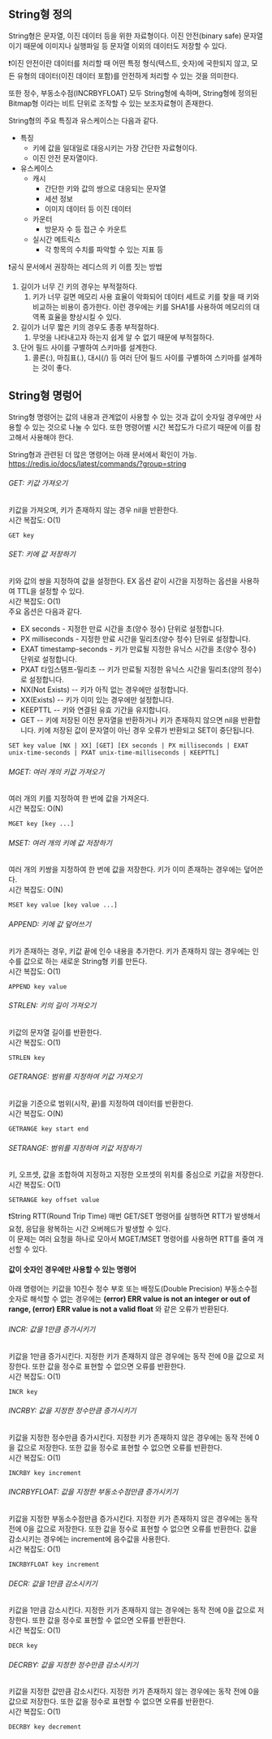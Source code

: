 ## String형 정의
String형은 문자열, 이진 데이터 등을 위한 자료형이다. 이진 안전(binary safe) 문자열이기 때문에 이미지나 실행파일 등 문자열 이외의 데이터도 저장할 수 있다. 

❗️이진 안전이란 데이터를 처리할 때 어떤 특정 형식(텍스트, 숫자)에 국한되지 않고, 모든 유형의 데이터(이진 데이터 포함)를 안전하게 처리할 수 있는 것을 의미한다.

또한 정수, 부동소수점(INCRBYFLOAT) 모두 String형에 속하며, String형에 정의된 Bitmap형 이라는 비트 단위로 조작할 수 있는 보조자료형이 존재한다. 

String형의 주요 특징과 유스케이스는 다음과 같다.
- 특징
	- 키에 값을 일대일로 대응시키는 가장 간단한 자료형이다.
	- 이진 안전 문자열이다.
- 유스케이스
	- 캐시
		- 간단한 키와 값의 쌍으로 대응되는 문자열
		- 세션 정보
		- 이미지 데이터 등 이진 데이터
	- 카운터
		- 방문자 수 등 접근 수 카운트
	- 실시간 메트릭스
		- 각 항목의 수치를 파악할 수 있는 지표 등

❗️공식 문서에서 권장하는 레디스의 키 이름 짓는 방법
1. 길이가 너무 긴 키의 경우는 부적절하다.
	1. 키가 너무 길면 메모리 사용 효율이 악화되어 데이터 세트로 키를 찾을 때 키와 비교하는 비용이 증가한다. 이런 경우에는 키를 SHA1를 사용하여 메모리의 대역폭 효율을 향상시킬 수 있다.
2. 길이가 너무 짧은 키의 경우도 종종 부적절하다.
	1. 무엇을 나타내고자 하는지 쉽게 알 수 없기 때문에 부적절하다.
3. 단어 필드 사이를 구별하여 스키마를 설계한다.
	1. 콜론(:), 마침표(.), 대시(/) 등 여러 단어 필드 사이를 구별하여 스키마를 설계하는 것이 좋다.
## String형 명렁어
String형 명령어는 값의 내용과 관계없이 사용할 수 있는 것과 값이 숫자일 경우에만 사용할 수 있는 것으로 나눌 수 있다. 또한 명령어별 시간 복잡도가 다르기 때문에 이를 참고해서 사용해야 한다.

String형과 관련된 더 많은 명령어는 아래 문서에서 확인이 가능.
https://redis.io/docs/latest/commands/?group=string
###### GET: 키값 가져오기
키값을 가져오며, 키가 존재하지 않는 경우 nil을 반환한다.  
시간 복잡도: O(1)
```redis
GET key
```
###### SET: 키에 값 저장하기
키와 값의 쌍을 지정하여 값을 설정한다. EX 옵션 같이 시간을 지정하는 옵션을 사용하여 TTL을 설정할 수 있다.   
시간 복잡도: O(1)  
주요 옵션은 다음과 같다.
- EX seconds - 지정한 만료 시간을 초(양수 정수) 단위로 설정합니다. 
- PX milliseconds - 지정한 만료 시간을 밀리초(양수 정수) 단위로 설정합니다. 
- EXAT timestamp-seconds - 키가 만료될 지정한 유닉스 시간을 초(양수 정수) 단위로 설정합니다.  
- PXAT 타임스탬프-밀리초 -- 키가 만료될 지정한 유닉스 시간을 밀리초(양의 정수)로 설정합니다. 
- NX(Not Exists) -- 키가 아직 없는 경우에만 설정합니다. 
- XX(Exists) -- 키가 이미 있는 경우에만 설정합니다. 
- KEEPTTL -- 키와 연결된 유효 기간을 유지합니다. 
- GET -- 키에 저장된 이전 문자열을 반환하거나 키가 존재하지 않으면 nil을 반환합니다. 키에 저장된 값이 문자열이 아닌 경우 오류가 반환되고 SET이 중단됩니다.
```redis
SET key value [NX | XX] [GET] [EX seconds | PX milliseconds | EXAT unix-time-seconds | PXAT unix-time-milliseconds | KEEPTTL]
```
###### MGET: 여러 개의 키값 가져오기
여러 개의 키를 지정하여 한 번에 값을 가져온다.  
시간 복잡도: O(N)
```redis
MGET key [key ...]
```
###### MSET: 여러 개의 키에 값 저장하기
여러 개의 키쌍을 지정하여 한 번에 값을 저장한다. 키가 이미 존재하는 경우에는 덮어쓴다.   
시간 복잡도: O(N)
```redis
MSET key value [key value ...]
```
###### APPEND: 키에 값 덮어쓰기
키가 존재하는 경우, 키값 끝에 인수 내용을 추가한다. 키가 존재하지 않는 경우에는 인수를 값으로 하는 새로운 String형 키를 만든다.   
시간 복잡도: O(1)
```redis
APPEND key value
```
###### STRLEN: 키의 길이 가져오기
키값의 문자열 길이를 반환한다.  
시간 복잡도: O(1)
```redis
STRLEN key
```
###### GETRANGE: 범위를 지정하여 키값 가져오기
키값을 기준으로 범위(시작, 끝)를 지정하여 데이터를 반환한다.  
시간 복잡도: O(N)
```redis
GETRANGE key start end
```
###### SETRANGE: 범위를 지정하여 키값 저장하기
키, 오프셋, 값을 조합하여 지정하고 지정한 오프셋의 위치를 중심으로 키값을 저장한다.  
시간 복잡도: O(1)
```redis
SETRANGE key offset value
```

❗️String RTT(Round Trip Time)
매번 GET/SET 명령어를 실행하면 RTT가 발생해서 요청, 응답을 왕복하는 시간 오버헤드가 발생할 수 있다.  
이 문제는 여러 요청을 하나로 모아서 MGET/MSET 명령어를 사용하면 RTT를 줄여 개선할 수 있다.

#### 값이 숫자인 경우에만 사용할 수 있는 명령어
아래 명령어는 키값을 10진수 정수 부호 또는 배정도(Double Precision) 부동소수점 숫자로 해석할 수 없는 경우에는 **(error) ERR value is not an integer or out of range, (error) ERR value is not a valid float** 와 같은 오류가 반환된다.
###### INCR: 값을 1만큼 증가시키기
키값을 1만큼 증가시킨다. 지정한 키가 존재하지 않은 경우에는 동작 전에 0을 값으로 저장한다. 또한 값을 정수로 표현할 수 없으면 오류를 반환한다.  
시간 복잡도: O(1)
```redis
INCR key
```
###### INCRBY: 값을 지정한 정수만큼 증가시키기
키값을 지정한 정수만큼 증가시킨다. 지정한 키가 존재하지 않은 경우에는 동작 전에 0을 값으로 저장한다. 또한 값을 정수로 표현할 수 없으면 오류를 반환한다.  
시간 복잡도: O(1)
```redis
INCRBY key increment
```
###### INCRBYFLOAT: 값을 지정한 부동소수점만큼 증가시키기
키값을 지정한 부동소수점만큼 증가시킨다. 지정한 키가 존재하지 않은 경우에는 동작 전에 0을 값으로 저장한다. 또한 값을 정수로 표현할 수 없으면 오류를 반환한다. 값을 감소시키는 경우에는 increment에 음수값을 사용한다.  
시간 복잡도: O(1)
```redis
INCRBYFLOAT key increment
```
###### DECR: 값을 1만큼 감소시키기
키값을 1만큼 감소시킨다. 지정한 키가 존재하지 않는 경우에는 동작 전에 0을 값으로 저장한다. 또한 값을 정수로 표현할 수 없으면 오류를 반환한다.  
시간 복잡도: O(1)
```redis
DECR key
```
###### DECRBY: 값을 지정한 정수만큼 감소시키기
키값을 지정한 값만큼 감소시킨다. 지정한 키가 존재하지 않는 경우에는 동작 전에 0을 값으로 저장한다. 또한 값을 정수로 표현할 수 없으면 오류를 반환한다.  
시간 복잡도: O(1)
```redis
DECRBY key decrement
```
